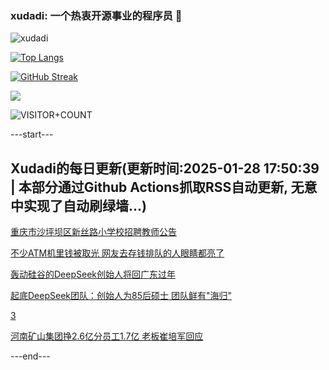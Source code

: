 ### xudadi: 一个热衷开源事业的程序员 👋

![xudadi](https://github-readme-stats-git-masterorgs-github-readme-stats-team.vercel.app/api?username=xudadi)

[![Top Langs](https://github-readme-stats.vercel.app/api/top-langs/?username=xudadi)](https://github.com/anuraghazra/github-readme-stats)

[![GitHub Streak](https://streak-stats.demolab.com?user=xudadi&locale=zh_Hans)](https://git.io/streak-stats)

![](https://raw.githubusercontent.com/xudadi/xudadi/main/assets/github-contribution-grid-snake.svg)

![VISITOR+COUNT](https://komarev.com/ghpvc/?username=xudadi&label=VISITOR+COUNT)


---start---

## Xudadi的每日更新(更新时间:2025-01-28 17:50:39 | 本部分通过Github Actions抓取RSS自动更新, 无意中实现了自动刷绿墙...)

[重庆市沙坪坝区新丝路小学校招聘教师公告](https://www.gongkaoleida.com/article/2277560)

[不少ATM机里钱被取光 网友去存钱排队的人眼睛都亮了](https://m.163.com/news/article/JMUMVA6N0001899O.html)

[轰动硅谷的DeepSeek创始人将回广东过年](https://m.163.com/news/article/JMTPDFV90530NLC9.html)

[起底DeepSeek团队：创始人为85后硕士 团队鲜有"海归"](https://m.163.com/news/article/JMTVDC0N0512B07B.html)

[3](https://m.163.com/touch/news/sub/domestic)

[河南矿山集团挣2.6亿分员工1.7亿 老板崔培军回应](https://m.163.com/news/article/JMTU86S10550B6IS.html)

---end---
